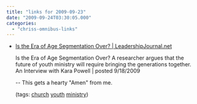 ```yaml
---
title: "links for 2009-09-23"
date: "2009-09-24T03:30:05.000"
categories: 
  - "chriss-omnibus-links"
---
```


- [Is the Era of Age Segmentation Over? | LeadershipJournal.net](http://www.christianitytoday.com/le/communitylife/discipleship/istheeraofagesegmentationover.html)
    
    Is the Era of Age Segmentation Over? A researcher argues that the future of youth ministry will require bringing the generations together. An Interview with Kara Powell | posted 9/18/2009
    
    \-- This gets a hearty "Amen" from me.
    
    (tags: [church](http://delicious.com/hubbsc/church) [youth](http://delicious.com/hubbsc/youth) [ministry](http://delicious.com/hubbsc/ministry))

